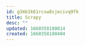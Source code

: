 ```yaml
---
id: g3mb1k61rcsw8sjecivq9fk
title: Scrapy
desc: ""
updated: 1660358180814
created: 1660358180404
---
```

